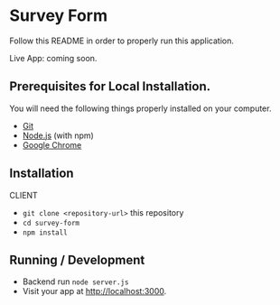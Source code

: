 # Survey Form

Follow this README in order to properly run this application.

Live App: coming soon.

## Prerequisites for Local Installation.

You will need the following things properly installed on your computer.

* [Git](https://git-scm.com/)
* [Node.js](https://nodejs.org/) (with npm)
* [Google Chrome](https://google.com/chrome/)

## Installation
CLIENT
* `git clone <repository-url>` this repository
* `cd survey-form`
* `npm install`


## Running / Development


* Backend run `node server.js`
* Visit your app at [http://localhost:3000](http://localhost:3000).
